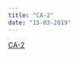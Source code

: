 ```yaml
---
title: "CA-2"
date: "15-03-2019"
---
```

<!--BEGIN ca ##-->
[CA-2](https://docs.google.com/document/d/1LC5qSkwf2jB1ea7KHYBBD1OC_gXjwJzMQlnEGp0Ze2s/edit?usp=sharing)
<!--END ca ##-->